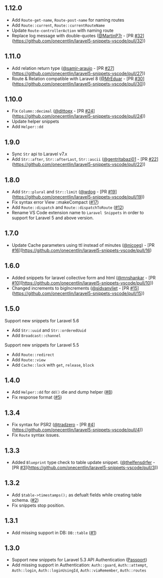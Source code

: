 ## 1.12.0

* Add `Route-get-name`, `Route-post-name` for naming routes
* Add `Route::current`, `Route::currentRouteName`
* Update `Route-controllerAction` with naming route
* Replace log message with double-quotes ([@MartinP7r](https://github.com/MartinP7r) - [PR [#32](https://github.com/onecentlin/laravel5-snippets-vscode/issues/32)](https://github.com/onecentlin/laravel5-snippets-vscode/pull/32))

## 1.11.0

* Add relation return type ([@samir-araujo](https://github.com/samir-araujo) - [PR [#27](https://github.com/onecentlin/laravel5-snippets-vscode/issues/27)](https://github.com/onecentlin/laravel5-snippets-vscode/pull/27))
* Route & Relation compatible with Laravel 8 ([@MrEduar](https://github.com/MrEduar) - [PR [#30](https://github.com/onecentlin/laravel5-snippets-vscode/issues/30)](https://github.com/onecentlin/laravel5-snippets-vscode/pull/30))

## 1.10.0

* Fix `Column::decimal` ([@dittoex](https://github.com/dittoex) - [PR [#24](https://github.com/onecentlin/laravel5-snippets-vscode/issues/24)](https://github.com/onecentlin/laravel5-snippets-vscode/pull/24))
* Update helper snippets
* Add `Helper::dd`

## 1.9.0

* Sync `Str` api to Laravel v7.x
* Add `Str::after`, `Str::afterLast`, `Str::ascii` ([@gentritabazi01](https://github.com/gentritabazi01) - [PR [#22](https://github.com/onecentlin/laravel5-snippets-vscode/issues/22)](https://github.com/onecentlin/laravel5-snippets-vscode/pull/22))

## 1.8.0

* Add `Str::plural` and `Str::limit` ([@wdog](https://github.com/wdog) - [PR [#19](https://github.com/onecentlin/laravel5-snippets-vscode/issues/19)](https://github.com/onecentlin/laravel5-snippets-vscode/pull/19))
* Fix syntax error View ::makeCompact ([#17](https://github.com/onecentlin/laravel5-snippets-vscode/issues/17))
* Add `Route::dispatch` and `Route::dispatchToRoute` ([#12](https://github.com/onecentlin/laravel5-snippets-vscode/issues/12))
* Rename VS Code extension name to `Laravel Snippets` in order to support for Laravel 5 and above version.

## 1.7.0

* Update Cache parameters using ttl instead of minutes ([@nicoeg](https://github.com/nicoeg)) - [PR [#16](https://github.com/onecentlin/laravel5-snippets-vscode/issues/16)](https://github.com/onecentlin/laravel5-snippets-vscode/pull/16)

## 1.6.0

* Added snippets for laravel collective form and html ([@mnshankar](https://github.com/mnshankar) - [PR [#10](https://github.com/onecentlin/laravel5-snippets-vscode/issues/10)](https://github.com/onecentlin/laravel5-snippets-vscode/pull/10))
* Changed increments to bigIncrements ([@sidvanvliet](https://github.com/sidvanvliet) - [PR [#15](https://github.com/onecentlin/laravel5-snippets-vscode/issues/15)](https://github.com/onecentlin/laravel5-snippets-vscode/pull/15))

## 1.5.0

Support new snippets for Laravel 5.6

* Add `Str::uuid` and `Str::orderedUuid`
* Add `Broadcast::channel`

Support new snippets for Laravel 5.5

* Add `Route::redirect`
* Add `Route::view`
* Add `Cache::lock` with `get`, `release`, `block`

## 1.4.0

* Add `Helper::dd` for `dd()` die and dump helper ([#8](https://github.com/onecentlin/laravel5-snippets-vscode/issues/8))
* Fix response format ([#5](https://github.com/onecentlin/laravel5-snippets-vscode/issues/5))

## 1.3.4

* Fix syntax for PSR2 ([@tradzero](https://github.com/tradzero) - [PR [#4](https://github.com/onecentlin/laravel5-snippets-vscode/issues/4)](https://github.com/onecentlin/laravel5-snippets-vscode/pull/4))
* Fix `Route` syntax issues.

## 1.3.3

* Added `Blueprint` type check to table update snippet. ([@thelfensdrfer](https://github.com/thelfensdrfer) - [PR [#3](https://github.com/onecentlin/laravel5-snippets-vscode/issues/3)](https://github.com/onecentlin/laravel5-snippets-vscode/pull/3))

## 1.3.2

* Add `$table->timestamps();` as defualt fields while creating table schema. ([#2](https://github.com/onecentlin/laravel5-snippets-vscode/issues/2))
* Fix snippets stop position.

## 1.3.1

* Add missing support in DB: `DB::table` ([#1](https://github.com/onecentlin/laravel5-snippets-vscode/issues/1))

## 1.3.0

* Support new snippets for Laravel 5.3 API Authentication ([Passport](https://laravel.com/docs/5.3/passport))
* Add missing support in Authentication: `Auth::guard`, `Auth::attempt`, `Auth::login`, `Auth::loginUsingId`, `Auth::viaRemember`, `Auth::routes`
